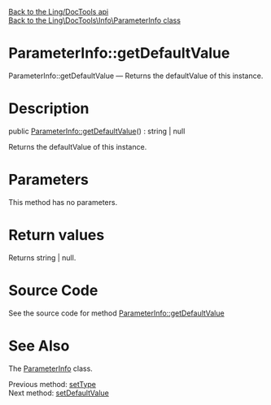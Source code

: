[Back to the Ling/DocTools api](https://github.com/lingtalfi/DocTools/blob/master/doc/api/Ling/DocTools.md)<br>
[Back to the Ling\DocTools\Info\ParameterInfo class](https://github.com/lingtalfi/DocTools/blob/master/doc/api/Ling/DocTools/Info/ParameterInfo.md)


ParameterInfo::getDefaultValue
================



ParameterInfo::getDefaultValue — Returns the defaultValue of this instance.




Description
================


public [ParameterInfo::getDefaultValue](https://github.com/lingtalfi/DocTools/blob/master/doc/api/Ling/DocTools/Info/ParameterInfo/getDefaultValue.md)() : string | null




Returns the defaultValue of this instance.




Parameters
================

This method has no parameters.


Return values
================

Returns string | null.








Source Code
===========
See the source code for method [ParameterInfo::getDefaultValue](/blob/master/Info/ParameterInfo.php#L104-L107)


See Also
================

The [ParameterInfo](https://github.com/lingtalfi/DocTools/blob/master/doc/api/Ling/DocTools/Info/ParameterInfo.md) class.

Previous method: [setType](https://github.com/lingtalfi/DocTools/blob/master/doc/api/Ling/DocTools/Info/ParameterInfo/setType.md)<br>Next method: [setDefaultValue](https://github.com/lingtalfi/DocTools/blob/master/doc/api/Ling/DocTools/Info/ParameterInfo/setDefaultValue.md)<br>

